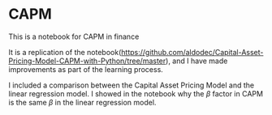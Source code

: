 # CAPM
This is a notebook for CAPM in finance

It is a replication of the notebook(https://github.com/aldodec/Capital-Asset-Pricing-Model-CAPM-with-Python/tree/master), and I have made improvements as part of the learning process.

I included a comparison between the Capital Asset Pricing Model and the linear regression model. I showed in the notebook why the $\beta$ factor in CAPM is the same $\beta$ in the linear regression model.
